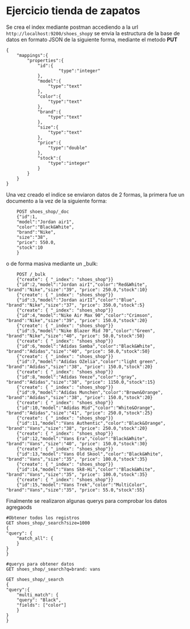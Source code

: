 # Ejercicio tienda de zapatos

Se crea el index mediante postman accediendo a la url
`http://localhost:9200/shoes_shop`y se envia la estructura de la base de datos en formato JSON de la siguiente forma, mediante el metodo **PUT**

    {
        "mappings":{
            "properties":{
                "id":{
                        "type":"integer"
                },
                "model":{
                    "type":"text"
                },
                "color":{
                    "type":"text"
                },
                "brand":{
                    "type":"text"
                },
                "size":{
                    "type":"text"
                },
                "price":{
                    "type":"double"
                },
                "stock":{
                    "type":"integer"
                }
            }
        }
    }

Una vez creado el indice se enviaron datos de 2 formas, la primera fue un documento a la vez de la siguiente forma:

        POST shoes_shop/_doc
        {"id":1,
        "model":"Jordan air1",
        "color":"Black&White", 
        "brand":"Nike",
        "size":"38", 
        "price": 550.0,
        "stock":10
        } 

o de forma masiva mediante un _bulk:

        POST /_bulk
        {"create": { "_index": "shoes_shop"}}
        {"id":2,"model":"Jordan airI","color":"Red&White", "brand":"Nike","size":"39", "price": 250.0,"stock":10}
        {"create": { "_index": "shoes_shop"}}
        {"id":3,"model":"Jordan airII","color":"Blue", "brand":"Nike","size":"37", "price": 350.0,"stock":5}
        {"create": { "_index": "shoes_shop"}}
        {"id":4,"model":"Nike Air Max 90","color":"Crimson", "brand":"Nike","size":"39", "price": 150.0,"stock":20}
        {"create": { "_index": "shoes_shop"}}
        {"id":5,"model":"Nike Blazer Mid 70","color":"Green", "brand":"Nike","size":"40", "price": 50.0,"stock":50}
        {"create": { "_index": "shoes_shop"}}
        {"id":6,"model":"Adidas Samba","color":"Black&White", "brand":"Adidas","size":"40", "price": 50.0,"stock":50}
        {"create": { "_index": "shoes_shop"}}
        {"id":7,"model":"Adidas OZelia","color":"light green", "brand":"Adidas","size":"38", "price": 150.0,"stock":20}
        {"create": { "_index": "shoes_shop"}}
        {"id":8,"model":"Adidas Yeeze","color":"gray", "brand":"Adidas","size":"38", "price": 1150.0,"stock":15}
        {"create": { "_index": "shoes_shop"}}
        {"id":9,"model":"Adidas Munchen","color":"Brown&Orange", "brand":"Adidas","size":"38", "price": 150.0,"stock":20}
        {"create": { "_index": "shoes_shop"}}
        {"id":10,"model":"Adidas Mid","color":"White&Orange", "brand":"Adidas","size":"41", "price": 250.0,"stock":25}
        {"create": { "_index": "shoes_shop"}}
        {"id":11,"model":"Vans Authentic","color":"Black&Orange", "brand":"Vans","size":"38", "price": 250.0,"stock":20}
        {"create": { "_index": "shoes_shop"}}
        {"id":12,"model":"Vans Era","color":"Black&White", "brand":"Vans","size":"40", "price": 150.0,"stock":30}
        {"create": { "_index": "shoes_shop"}}
        {"id":13,"model":"Vans Old Skool","color":"Black&White", "brand":"Vans","size":"35", "price": 100.0,"stock":35}
        {"create": { "_index": "shoes_shop"}}
        {"id":14,"model":"Vans Sk8-Hi","color":"Black&White", "brand":"Vans","size":"35", "price": 100.0,"stock":35}
        {"create": { "_index": "shoes_shop"}}
        {"id":15,"model":"Vans Trek","color":"MultiColor", "brand":"Vans","size":"35", "price": 55.0,"stock":55}

Finalmente se realizaron algunas querys para comprobar los datos agregaods

    #Obtener todos los registros
    GET shoes_shop/_search?size=1000
    {
    "query": {
        "match_all": {
        }
    }
    }

    #querys para obtener datos
    GET shoes_shop/_search?q=brand: vans

    GET shoes_shop/_search
    {
    "query":{
        "multi_match": {
        "query": "Black",
        "fields": ["color"]
        }
    }
    }